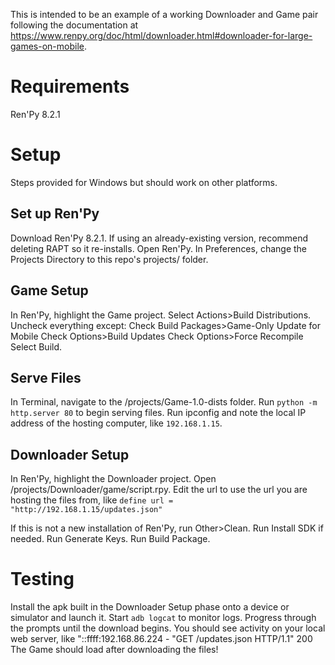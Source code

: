 This is intended to be an example of a working Downloader and Game pair following the documentation at https://www.renpy.org/doc/html/downloader.html#downloader-for-large-games-on-mobile.

# Requirements
Ren'Py 8.2.1

# Setup
Steps provided for Windows but should work on other platforms.

## Set up Ren'Py
Download Ren'Py 8.2.1. If using an already-existing version, recommend deleting RAPT so it re-installs.
Open Ren'Py. In Preferences, change the Projects Directory to this repo's projects/ folder.

## Game Setup
In Ren'Py, highlight the Game project.
Select Actions>Build Distributions.
Uncheck everything except:
  Check Build Packages>Game-Only Update for Mobile
  Check Options>Build Updates
  Check Options>Force Recompile
Select Build.

## Serve Files
In Terminal, navigate to the <project>/projects/Game-1.0-dists folder.
Run `python -m http.server 80` to begin serving files.
Run ipconfig and note the local IP address of the hosting computer, like `192.168.1.15`.

## Downloader Setup
In Ren'Py, highlight the Downloader project.
Open <project>/projects/Downloader/game/script.rpy. Edit the url to use the url you are hosting the files from, like `define url = "http://192.168.1.15/updates.json"`

If this is not a new installation of Ren'Py, run Other>Clean.
Run Install SDK if needed.
Run Generate Keys.
Run Build Package.

# Testing
Install the apk built in the Downloader Setup phase onto a device or simulator and launch it.
Start `adb logcat` to monitor logs.
Progress through the prompts until the download begins.
You should see activity on your local web server, like "::ffff:192.168.86.224 - "GET /updates.json HTTP/1.1" 200
The Game should load after downloading the files!
